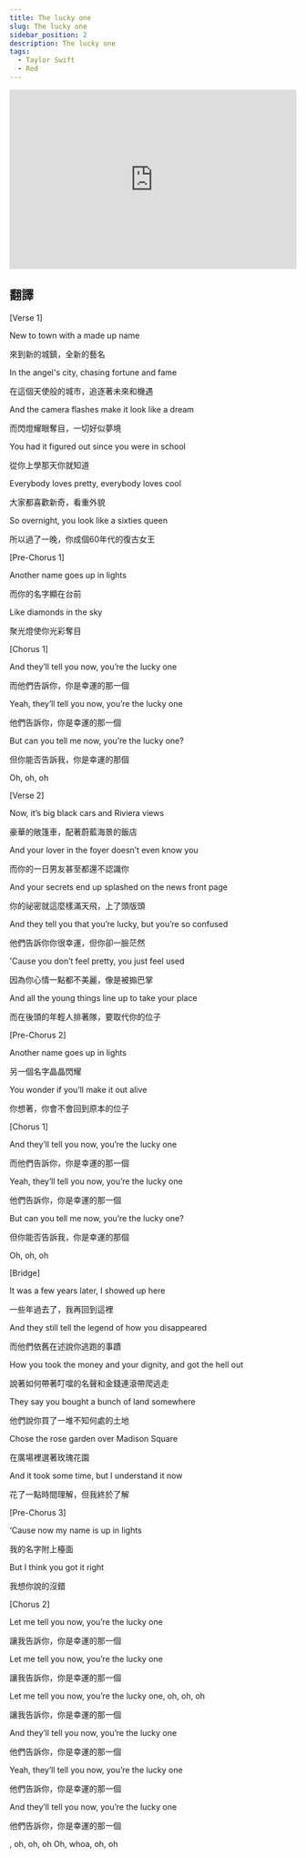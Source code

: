 ```yaml
---
title: The lucky one
slug: The lucky one
sidebar_position: 2
description: The lucky one
tags:
  - Taylor Swift
  - Red
---
```


<iframe width="100%" height="315" src="https://www.youtube.com/embed/mMJyKxcWOgk" title="YouTube video player" frameborder="0" allow="accelerometer; autoplay; clipboard-write; encrypted-media; gyroscope; picture-in-picture; web-share" allowfullscreen></iframe>


## 翻譯
[Verse 1]

New to town with a made up name

來到新的城鎮，全新的藝名

In the angel's city, chasing fortune and fame

在這個天使般的城市，追逐著未來和機遇

And the camera flashes make it look like a dream

而閃燈耀眼奪目，一切好似夢境

You had it figured out since you were in school

從你上學那天你就知道

Everybody loves pretty, everybody loves cool

大家都喜歡新奇，看重外貌

So overnight, you look like a sixties queen

所以過了一晚，你成個60年代的復古女王

[Pre-Chorus 1]

Another name goes up in lights

而你的名字顯在台前

Like diamonds in the sky

聚光燈使你光彩奪目

[Chorus 1]

And they’ll tell you now, you’re the lucky one

而他們告訴你，你是幸運的那一個

Yeah, they’ll tell you now, you’re the lucky one

他們告訴你，你是幸運的那一個

But can you tell me now, you’re the lucky one?

但你能否告訴我，你是幸運的那個

Oh, oh, oh

[Verse 2]

Now, it’s big black cars and Riviera views

豪華的敞篷車，配著蔚藍海景的飯店

And your lover in the foyer doesn’t even know you

而你的一日男友甚至都還不認識你

And your secrets end up splashed on the news front page

你的祕密就這麼樣滿天飛，上了頭版頭

And they tell you that you’re lucky, but you’re so confused

他們告訴你你很幸運，但你卻一臉茫然

'Cause you don’t feel pretty, you just feel used

因為你心情一點都不美麗，像是被搧巴掌

And all the young things line up to take your place

而在後頭的年輕人排著隊，要取代你的位子

[Pre-Chorus 2]

Another name goes up in lights

另一個名字晶晶閃耀

You wonder if you’ll make it out alive

你想著，你會不會回到原本的位子

[Chorus 1]

And they’ll tell you now, you’re the lucky one

而他們告訴你，你是幸運的那一個

Yeah, they’ll tell you now, you’re the lucky one

他們告訴你，你是幸運的那一個

But can you tell me now, you’re the lucky one?

但你能否告訴我，你是幸運的那個

Oh, oh, oh

[Bridge]

It was a few years later, I showed up here

一些年過去了，我再回到這裡

And they still tell the legend of how you disappeared

而他們依舊在述說你逃跑的事蹟

How you took the money and your dignity, and got the hell out

說著如何帶著叮噹的名聲和金錢連滾帶爬逃走

They say you bought a bunch of land somewhere

他們說你買了一堆不知何處的土地

Chose the rose garden over Madison Square

在廣場裡選著玫瑰花園

And it took some time, but I understand it now

花了一點時間理解，但我終於了解

[Pre-Chorus 3]

‘Cause now my name is up in lights

我的名字附上檯面

But I think you got it right

我想你說的沒錯

[Chorus 2]

Let me tell you now, you’re the lucky one

讓我告訴你，你是幸運的那一個

Let me tell you now, you’re the lucky one

讓我告訴你，你是幸運的那一個

Let me tell you now, you’re the lucky one, oh, oh, oh

讓我告訴你，你是幸運的那一個

And they’ll tell you now, you’re the lucky one

他們告訴你，你是幸運的那一個

Yeah, they’ll tell you now, you’re the lucky one

他們告訴你，你是幸運的那一個

And they’ll tell you now, you’re the lucky one

他們告訴你，你是幸運的那一個

, oh, oh, oh Oh, whoa, oh, oh